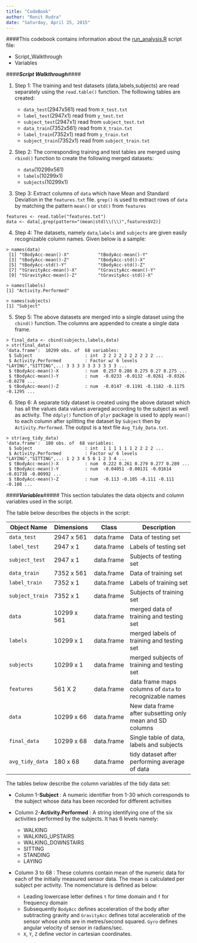 ```yaml
---
title: "CodeBook"
author: "Ronit Rudra"
date: "Saturday, April 25, 2015"
---
```


####This codebook contains information about the [run_analysis.R](https://github.com/RonitRudra/Getting-and-Cleaning-Data/blob/master/run_analysis.R) script file:
<ul>
<li>Script_Walkthrough</li>
<li>Variables</li>
</ul>

####__*Script Walkthrough*__####
1. Step 1: The training and test datasets (data,labels,subjects) are read separately
using the `read.table()` function. The folllowing tables are created:
    + `data_test`(2947x561) read from `X_test.txt`
    + `label_test`(2947x1) read from `y_test.txt`
    + `subject_test`(2947x1) read from `subject_test.txt`
    + `data_train`(7352x561) read from `X_train.txt`
    + `label_train`(7352x1) read from `y_train.txt`
    + `subject_train`(7352x1) read from `subject_train.txt`

2. Step 2: The corresponding training and test tables are merged using `rbind()` function to create the following merged datasets:
    + `data`(10299x561)
    + `labels`(10299x1)
    + `subjects`(10299x1)
    
3. Step 3: Extract columns of `data` which have Mean and Standard Deviation in the `features.txt` file. `grep()` is used to extract rows of `data` by matching the pattern `mean()` or `std()` from `features`

```{r}
features <- read.table("features.txt")
data <- data[,grep(pattern="(mean|std)\\(\\)",features$V2)]
```

4. Step 4: The datasets, namely `data`,`labels` and `subjects` are given easily recognizable column names. Given below is a sample:

```{r}
> names(data)
 [1] "tBodyAcc-mean()-X"           "tBodyAcc-mean()-Y"          
 [3] "tBodyAcc-mean()-Z"           "tBodyAcc-std()-X"           
 [5] "tBodyAcc-std()-Y"            "tBodyAcc-std()-Z"           
 [7] "tGravityAcc-mean()-X"        "tGravityAcc-mean()-Y"       
 [9] "tGravityAcc-mean()-Z"        "tGravityAcc-std()-X"
```
```{r} 
> names(labels)
[1] "Activity.Performed"
```
```{r}
> names(subjects)
[1] "Subject"
```

5. Step 5: The above datasets are merged into a single dataset using the `cbind()` function. The columns are appended to create a single data frame.

```{r}
> final_data <- cbind(subjects,labels,data)
> str(final_data)
'data.frame':  10299 obs. of  68 variables:
 $ Subject                    : int  2 2 2 2 2 2 2 2 2 2 ...
 $ Activity.Performed         : Factor w/ 6 levels "LAYING","SITTING",..: 3 3 3 3 3 3 3 3 3 3 ...
 $ tBodyAcc-mean()-X          : num  0.257 0.286 0.275 0.27 0.275 ...
 $ tBodyAcc-mean()-Y          : num  -0.0233 -0.0132 -0.0261 -0.0326 -0.0278 ...
 $ tBodyAcc-mean()-Z          : num  -0.0147 -0.1191 -0.1182 -0.1175 -0.1295 ...
```

6. Step 6: A separate tidy dataset is created using the above dataset which has all the values data values averaged according to the subject as well as activity. The `ddply()` function of `plyr` package is used to apply `mean()` to each column after splitting the dataset by `Subject` then by `Activity.Performed`.
The output is a text file `Avg_Tidy_Data.txt`.

```{r}
> str(avg_tidy_data)
'data.frame':  180 obs. of  68 variables:
 $ Subject                    : int  1 1 1 1 1 1 2 2 2 2 ...
 $ Activity.Performed         : Factor w/ 6 levels "LAYING","SITTING",..: 1 2 3 4 5 6 1 2 3 4 ...
 $ tBodyAcc-mean()-X          : num  0.222 0.261 0.279 0.277 0.289 ...
 $ tBodyAcc-mean()-Y          : num  -0.04051 -0.00131 -0.01614 -0.01738 -0.00992 ...
 $ tBodyAcc-mean()-Z          : num  -0.113 -0.105 -0.111 -0.111 -0.108 ...
```

####__*Variables*__#####
This section tabulates the data objects and column variables used in the script.

The table below describes the objects in the script:

Object Name | Dimensions | Class | Description
------------- | ---------- | ----- | -----------
`data_test` | 2947 x 561 | data.frame | Data of testing set
`label_test` | 2947 x 1 | data.frame | Labels of testing set
`subject_test` | 2947 x 1 | data.frame | Subjects of testing set
`data_train` | 7352 x 561 | data.frame | Data of training set
`label_train` | 7352 x 1 | data.frame | Labels of training set
`subject_train` | 7352 x 1 | data.frame | Subjects of training set
`data` | 10299 x 561 | data.frame | merged data of training and testing set
`labels` | 10299 x 1 | data.frame | merged labels of training and testing set
`subjects` | 10299 x 1 | data.frame | merged subjects of training and testing set
`features` | 561 X 2 | data.frame | data frame maps columns of `data` to recognizable names
`data` | 10299 x 66 | data.frame | New data frame after subsetting only mean and SD columns
`final_data` | 10299 x 68 | data.frame | Single table of data, labels and subjects
`avg_tidy_data` | 180 x 68 | data.frame | tidy dataset after performing average of data

The tables below describe the column variables of the tidy data set:

  * Column 1-__Subject__ : A numeric identifier from 1-30 which corresponds to the subject whose data has been recorded for different activities
  * Column 2-__Activity.Performed__ : A string identifying one of the six activities performed by the subjects. It has 6 levels namely:
    + WALKING
    + WALKING_UPSTAIRS
    + WALKING_DOWNSTAIRS
    + SITTING
    + STANDING
    + LAYING
  
  * Column 3 to 68 : These columns contain mean of the numeric data for each of the initially measured sensor data. The mean is calculated per subject per activity. The nomenclature is defined as below:
    + Leading lowercase letter defines `t` for time domain and `f` for frequency domain
    + Subsequently `BodyAcc` defines acceleration of the body after subtracting gravity and `GravityAcc` defines total acceleratiob of the sensor whose units are in metres/second squared. `Gyro` defines angular velocity of sensor in radians/sec.
    + `X`, `Y`, `Z` define vector in cartesian coordinates.

  
